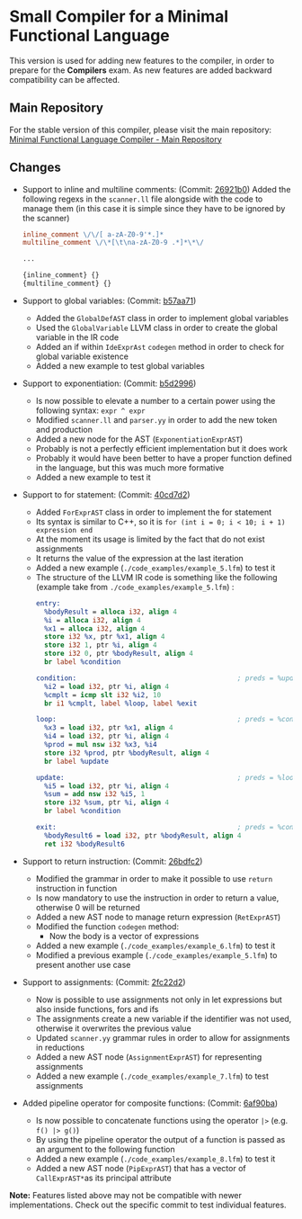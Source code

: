 # Small Compiler for a Minimal Functional Language

This version is used for adding new features to the compiler, in order to prepare for the **Compilers** exam.
As new features are added backward compatibility can be affected.

## Main Repository

For the stable version of this compiler, please visit the main repository:
[Minimal Functional Language Compiler - Main Repository](https://github.com/Andrealavi/compilers/tree/main/LFMCompilerLLVM)

## Changes

- Support to inline and multiline comments: (Commit: [26921b0](https://github.com/Andrealavi/compilers/commit/26921b030313de503d2191ced758e08e5322a3fa))
	Added the following regexs in the `scanner.ll` file alongside with the code to manage them (in this case it is simple since they have to be ignored by the scanner)

  ```flex
  inline_comment \/\/[ a-zA-Z0-9'*.]*
  multiline_comment \/\*[\t\na-zA-Z0-9 .*]*\*\/

  ...

  {inline_comment} {}
  {multiline_comment} {}
  ```
- Support to global variables: (Commit: [b57aa71](https://github.com/Andrealavi/compilers/commit/b57aa71bff241f84ac15289042d20229e60e356a))
  - Added the `GlobalDefAST` class in order to implement global variables
  - Used the `GlobalVariable` LLVM class in order to create the global variable in the IR code
  - Added an if within `IdeExprAst` `codegen` method in order to check for global variable existence
  - Added a new example to test global variables
- Support to exponentiation: (Commit: [b5d2996](https://github.com/Andrealavi/compilers/commit/b5d2996290d490246c8166915db11de9a56f6c24))
  - Is now possible to elevate a number to a certain power using the following syntax: `expr ^ expr`
  - Modified `scanner.ll` and `parser.yy` in order to add the new token and production
  - Added a new node for the AST (`ExponentiationExprAST`)
  - Probably is not a perfectly efficient implementation but it does work
  - Probably it would have been better to have a proper function defined in the language, but this was much more formative
  - Added a new example to test it
- Support to for statement: (Commit: [40cd7d2](https://github.com/Andrealavi/compilers/commit/40cd7d2397937d951c7dcf8b4b894457c43a7127))
  - Added `ForExprAST` class in order to implement the for statement
  - Its syntax is similar to C++, so it is `for (int i = 0; i < 10; i + 1) expression end`
  - At the moment its usage is limited by the fact that do not exist assignments
  - It returns the value of the expression at the last iteration
  - Added a new example (`./code_examples/example_5.lfm`) to test it
  - The structure of the LLVM IR code is something like the following (example take from `./code_examples/example_5.lfm`) :
    ```LLVM
    entry:
      %bodyResult = alloca i32, align 4
      %i = alloca i32, align 4
      %x1 = alloca i32, align 4
      store i32 %x, ptr %x1, align 4
      store i32 1, ptr %i, align 4
      store i32 0, ptr %bodyResult, align 4
      br label %condition

    condition:                                        ; preds = %update, %entry
      %i2 = load i32, ptr %i, align 4
      %cmplt = icmp slt i32 %i2, 10
      br i1 %cmplt, label %loop, label %exit

    loop:                                             ; preds = %condition
      %x3 = load i32, ptr %x1, align 4
      %i4 = load i32, ptr %i, align 4
      %prod = mul nsw i32 %x3, %i4
      store i32 %prod, ptr %bodyResult, align 4
      br label %update

    update:                                           ; preds = %loop
      %i5 = load i32, ptr %i, align 4
      %sum = add nsw i32 %i5, 1
      store i32 %sum, ptr %i, align 4
      br label %condition

    exit:                                             ; preds = %condition
      %bodyResult6 = load i32, ptr %bodyResult, align 4
      ret i32 %bodyResult6
    ```
- Support to return instruction: (Commit: [26bdfc2](https://github.com/Andrealavi/compilers/commit/26bdfc247dc3ff797d7f53738d5c9ebd07ee7090))
  - Modified the grammar in order to make it possible to use `return` instruction in function
  - Is now mandatory to use the instruction in order to return a value, otherwise 0 will be returned
  - Added a new AST node to manage return expression (`RetExprAST`)
  - Modified the function `codegen` method:
    - Now the body is a vector of expressions
  - Added a new example (`./code_examples/example_6.lfm`) to test it
  - Modified a previous example (`./code_examples/example_5.lfm`) to present another use case
- Support to assignments: (Commit: [2fc22d2](https://github.com/Andrealavi/compilers/commit/2fc22d28b598afada6db7e9f73de0105c751f256))
  - Now is possible to use assignments not only in let expressions but also inside functions, fors and ifs
  - The assignments create a new variable if the identifier was not used, otherwise it overwrites the previous value
  - Updated `scanner.yy` grammar rules in order to allow for assignments in reductions
  - Added a new AST node (`AssignmentExprAST`) for representing assignments
  - Added a new example (`./code_examples/example_7.lfm`) to test assignments
- Added pipeline operator for composite functions: (Commit: [6af90ba](https://github.com/Andrealavi/compilers/commit/6af90ba4af48462dbcf7f909e910e65b3efa86a8))
  - Is now possible to concatenate functions using the operator `|>` (e.g. `f() |> g()`)
  - By using the pipeline operator the output of a function is passed as an argument to the following function
  - Added a new example (`./code_examples/example_8.lfm`) to test it
  - Added a new AST node (`PipExprAST`) that has a vector of `CallExprAST*`as its principal attribute

**Note:** Features listed above may not be compatible with newer implementations. Check out the specific commit to test individual features.
